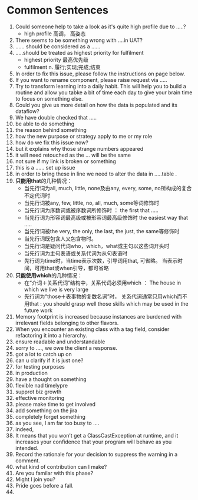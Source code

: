 # Common Sentences

1. Could someone help to take a look as it's quite high profile due to .....?
   * high profile   高调， 高姿态
2. There seems to be something wrong with ....in UAT?
3. ...... should be considered as  a ......
4. .....should be treated as  highest priority for fulfilment
   - highest priority   最高优先级
   - fulfilment   n. 履行;实现;完成;结束
5. In order to fix this issue, please follow the instructions on page below.
6. If you want to rename component, please raise request via .....
7. Try to transform learning into a daily habit. This will help you to build a routine and allow you tabke a bit of time each day to give your brain time to focus on something else.
8. Could you give us more detail on how the data is populated and its dataflow?
9. We have double checked that .....
10. be able to do something
11. the reason behind something
12. how the new purpose or strategy apply to me or my role
13. how do we fix this issue now?
14. but it explains why those strange numbers appeared
15. it will need retouched as the ... will be the same
16. not sure if my link is broken or something
17. this is a ......  set up issue
18. in order to bring these in line we need to alter the data in .....table .
19. **只能用that**的几种情况：
    - 当先行词为all, much, little, none及由any, every, some, no所构成的复合不定代词时
    - 当先行词被any, few, little, no, all, much, some等词修饰时
    - 当先行词为序数词或被序数词所修饰时   ：  the first that .....
    - 当先行词为形容词最高级或被形容词最高级修饰时   the easiest way that .....
    - 当先行词被the very, the only, the last, the just, the same等修饰时
    - 当先行词既包含人又包含物时。
    - 当先行词是疑问代词who，which，what或主句以这些词开头时
    - 当先行词为主句表语或关系代词为从句表语时
    - 先行词为time时，当time表示次数，引导词用that, 可省略。 当表示时间，可用that或when引导，都可省略
20. **只能使用which**的几种情况：
    - 在“介词＋关系代词”结构中，关系代词必须用which   ：   The house in which we live is very large
    - 先行词为“those＋表事物的复数名词”时， 关系代词通常只用which而不用that  :   you should grasp well those skills which may be used in the future work
21. Memory footprint is increased because instances are burdened with irrelevant fields belonging to other flavors.
22. When you encounter an existing class with a tag field, consider refactoring it into a hierarchy.
23. ensure readable and understandable
24. sorry to ...., we owe the client a response.
25. got a lot to catch up on
26. can u clarify if it is just one?
27. for testing purposes
28. in production
29. have a thought on something
30. flexible nad timelypre
31. supprot biz growth
32. effective monitoring
33. please make time to get involved
34. add something on the jira
35. completely forget something
36. as you see, I am far too busy to ....
37. indeed, 
38. It means that you won’t get a ClassCastException at runtime, and it increases your confidence that your program will behave as you intended.
39. Record the rationale for your decision to suppress the warning in a comment.
40. what kind of contribution can I make?
41. Are you familar with this phase?
42. Might I join you?
43. Pride goes before a fall.
44. 

  